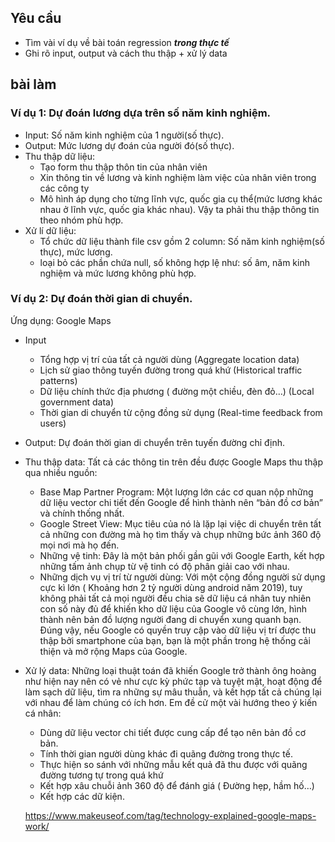 ## Yêu cầu
* Tìm vài ví dụ về bài toán regression _**trong thực tế**_
* Ghi rõ input, output và cách thu thập + xử lý data
## bài làm
### Ví dụ 1: Dự đoán lương dựa trên số năm kinh nghiệm.
* Input: Số năm kinh nghiệm của 1 người(số thực).
* Output: Mức lương dự đoán của người đó(số thực).
* Thu thập dữ liệu:
    * Tạo form thu thập thôn tin của nhân viên
    * Xin thông tin về lương và kinh nghiệm làm việc của nhân viên trong các công ty
    * Mô hình áp dụng cho từng lĩnh vực, quốc gia cụ thể(mức lương khác nhau ở lĩnh vực, quốc gia khác nhau). Vậy ta phải thu thập thông tin theo nhóm phù hợp.
* Xử lí dữ liệu:
    * Tổ chức dữ liệu thành file csv gồm 2 column: Số năm kinh nghiệm(số thực), mức lương.
    * loại bỏ các phần chứa null, số không hợp lệ như: số âm, năm kinh nghiệm và mức lương không phù hợp.
### Ví dụ 2: Dự đoán thời gian di chuyển.
Ứng dụng: Google Maps
* Input
    * Tổng hợp vị trí của tất cả người dùng (Aggregate location data)
    * Lịch sử giao thông tuyến đường trong quá khứ (Historical traffic patterns)
    * Dữ liệu chính thức địa phương ( đường một chiều, đèn đỏ…) (Local government data)
    * Thời gian di chuyển từ cộng đồng sử dụng (Real-time feedback from users)
* Output: Dự đoán thời gian di chuyển trên tuyến đường chỉ định.
* Thu thập data:
Tất cả các thông tin trên đều được Google Maps thu thập qua nhiều nguồn:
    * Base Map Partner Program: Một lượng lớn các cơ quan nộp những dữ liệu vector chi tiết đến Google để hình thành nên “bản đồ cơ bản” và chính thống nhất.
    * Google Street View: Mục tiêu của nó là lặp lại việc di chuyển trên tất cả những con đường mà họ tìm thấy và chụp những bức ảnh 360 độ mọi nơi mà họ đến. 
    * Những vệ tinh:  Đây là một bản phối gần gũi với Google Earth, kết hợp những tấm ảnh chụp từ vệ tinh có độ phân giải cao với nhau.
    * Những dịch vụ vị trí từ người dùng: Với một cộng đồng người sử dụng cực kì lớn ( Khoảng hơn 2 tỷ người dùng android năm 2019), tuy không phải tất cả mọi người đều chia sẽ dữ liệu cá nhân tuy nhiên con số này đủ để khiến kho dữ liệu của Google vô cùng lớn, hình thành nên bản đồ lượng người đang di chuyển xung quanh bạn. Đúng vậy, nếu Google có quyền truy cập vào dữ liệu vị trí được thu thập bởi smartphone của bạn, bạn là một phần trong hệ thống cải thiện và mở rộng Maps của Google.	
* Xử lý data:
Những loại thuật toán đã khiến Google trở thành ông hoàng như hiện nay nên có vẻ như cực kỳ phức tạp và tuyệt mật, hoạt động để làm sạch dữ liệu, tìm ra những sự mâu thuẫn, và kết hợp tất cả chúng lại với nhau để làm chúng có ích hơn. Em đề cử một vài hướng theo ý kiến cá nhân:
    * Dùng dữ liệu vector chi tiết được cung cấp để tạo nên bản đồ cơ bản.
    * Tính thời gian người dùng khác đi quãng đường trong thực tế.
    * Thực hiện so sánh với những mẫu kết quả đã thu được với quãng đường tương tự trong quá khứ
    * Kết hợp xâu chuỗi ảnh 360 độ để đánh giá ( Đường hẹp, hầm hố…)
    * Kết hợp các dữ kiện.
    
    https://www.makeuseof.com/tag/technology-explained-google-maps-work/
